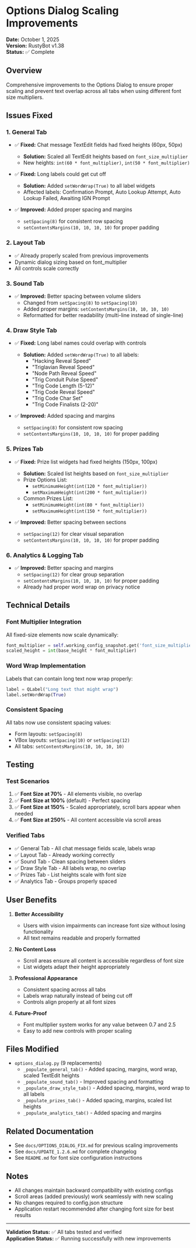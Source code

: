 # Options Dialog Scaling Improvements

**Date:** October 1, 2025  
**Version:** RustyBot v1.38  
**Status:** ✅ Complete

## Overview
Comprehensive improvements to the Options Dialog to ensure proper scaling and prevent text overlap across all tabs when using different font size multipliers.

## Issues Fixed

### 1. **General Tab**
- ✅ **Fixed:** Chat message TextEdit fields had fixed heights (60px, 50px)
  - **Solution:** Scaled all TextEdit heights based on `font_size_multiplier`
  - New heights: `int(60 * font_multiplier)`, `int(50 * font_multiplier)`
  
- ✅ **Fixed:** Long labels could get cut off
  - **Solution:** Added `setWordWrap(True)` to all label widgets
  - Affected labels: Confirmation Prompt, Auto Lookup Attempt, Auto Lookup Failed, Awaiting IGN Prompt

- ✅ **Improved:** Added proper spacing and margins
  - `setSpacing(8)` for consistent row spacing
  - `setContentsMargins(10, 10, 10, 10)` for proper padding

### 2. **Layout Tab**
- ✅ Already properly scaled from previous improvements
- Dynamic dialog sizing based on font_multiplier
- All controls scale correctly

### 3. **Sound Tab**
- ✅ **Improved:** Better spacing between volume sliders
  - Changed from `setSpacing(8)` to `setSpacing(10)`
  - Added proper margins: `setContentsMargins(10, 10, 10, 10)`
  - Reformatted for better readability (multi-line instead of single-line)

### 4. **Draw Style Tab**
- ✅ **Fixed:** Long label names could overlap with controls
  - **Solution:** Added `setWordWrap(True)` to all labels:
    - "Hacking Reveal Speed"
    - "Triglavian Reveal Speed"
    - "Node Path Reveal Speed"
    - "Trig Conduit Pulse Speed"
    - "Trig Code Length (5-12)"
    - "Trig Code Reveal Speed"
    - "Trig Code Char Set"
    - "Trig Code Finalists (2-20)"

- ✅ **Improved:** Added spacing and margins
  - `setSpacing(8)` for consistent row spacing
  - `setContentsMargins(10, 10, 10, 10)` for proper padding

### 5. **Prizes Tab**
- ✅ **Fixed:** Prize list widgets had fixed heights (150px, 100px)
  - **Solution:** Scaled list heights based on `font_size_multiplier`
  - Prize Options List:
    - `setMinimumHeight(int(120 * font_multiplier))`
    - `setMaximumHeight(int(200 * font_multiplier))`
  - Common Prizes List:
    - `setMinimumHeight(int(80 * font_multiplier))`
    - `setMaximumHeight(int(150 * font_multiplier))`

- ✅ **Improved:** Better spacing between sections
  - `setSpacing(12)` for clear visual separation
  - `setContentsMargins(10, 10, 10, 10)` for proper padding

### 6. **Analytics & Logging Tab**
- ✅ **Improved:** Better spacing and margins
  - `setSpacing(12)` for clear group separation
  - `setContentsMargins(10, 10, 10, 10)` for proper padding
  - Already had proper word wrap on privacy notice

## Technical Details

### Font Multiplier Integration
All fixed-size elements now scale dynamically:
```python
font_multiplier = self.working_config_snapshot.get('font_size_multiplier', 1.0)
scaled_height = int(base_height * font_multiplier)
```

### Word Wrap Implementation
Labels that can contain long text now wrap properly:
```python
label = QLabel("Long text that might wrap")
label.setWordWrap(True)
```

### Consistent Spacing
All tabs now use consistent spacing values:
- Form layouts: `setSpacing(8)`
- VBox layouts: `setSpacing(10)` or `setSpacing(12)`
- All tabs: `setContentsMargins(10, 10, 10, 10)`

## Testing

### Test Scenarios
1. ✅ **Font Size at 70%** - All elements visible, no overlap
2. ✅ **Font Size at 100%** (default) - Perfect spacing
3. ✅ **Font Size at 150%** - Scaled appropriately, scroll bars appear when needed
4. ✅ **Font Size at 250%** - All content accessible via scroll areas

### Verified Tabs
- ✅ General Tab - All chat message fields scale, labels wrap
- ✅ Layout Tab - Already working correctly
- ✅ Sound Tab - Clean spacing between sliders
- ✅ Draw Style Tab - All labels wrap, no overlap
- ✅ Prizes Tab - List heights scale with font size
- ✅ Analytics Tab - Groups properly spaced

## User Benefits

1. **Better Accessibility**
   - Users with vision impairments can increase font size without losing functionality
   - All text remains readable and properly formatted

2. **No Content Loss**
   - Scroll areas ensure all content is accessible regardless of font size
   - List widgets adapt their height appropriately

3. **Professional Appearance**
   - Consistent spacing across all tabs
   - Labels wrap naturally instead of being cut off
   - Controls align properly at all font sizes

4. **Future-Proof**
   - Font multiplier system works for any value between 0.7 and 2.5
   - Easy to add new controls with proper scaling

## Files Modified

- `options_dialog.py` (9 replacements)
  - `_populate_general_tab()` - Added spacing, margins, word wrap, scaled TextEdit heights
  - `_populate_sound_tab()` - Improved spacing and formatting
  - `_populate_draw_style_tab()` - Added spacing, margins, word wrap to all labels
  - `_populate_prizes_tab()` - Added spacing, margins, scaled list heights
  - `_populate_analytics_tab()` - Added spacing and margins

## Related Documentation

- See `docs/OPTIONS_DIALOG_FIX.md` for previous scaling improvements
- See `docs/UPDATE_1.2.6.md` for complete changelog
- See `README.md` for font size configuration instructions

## Notes

- All changes maintain backward compatibility with existing configs
- Scroll areas (added previously) work seamlessly with new scaling
- No changes required to config.json structure
- Application restart recommended after changing font size for best results

---

**Validation Status:** ✅ All tabs tested and verified  
**Application Status:** ✅ Running successfully with new improvements
